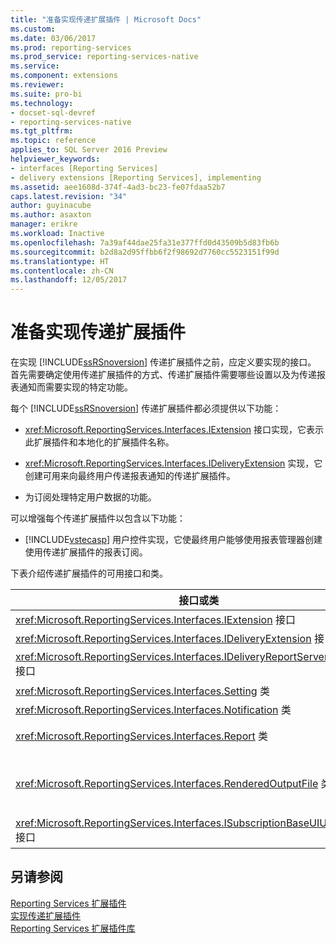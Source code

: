 ```yaml
---
title: "准备实现传递扩展插件 | Microsoft Docs"
ms.custom: 
ms.date: 03/06/2017
ms.prod: reporting-services
ms.prod_service: reporting-services-native
ms.service: 
ms.component: extensions
ms.reviewer: 
ms.suite: pro-bi
ms.technology:
- docset-sql-devref
- reporting-services-native
ms.tgt_pltfrm: 
ms.topic: reference
applies_to: SQL Server 2016 Preview
helpviewer_keywords:
- interfaces [Reporting Services]
- delivery extensions [Reporting Services], implementing
ms.assetid: aee1608d-374f-4ad3-bc23-fe07fdaa52b7
caps.latest.revision: "34"
author: guyinacube
ms.author: asaxton
manager: erikre
ms.workload: Inactive
ms.openlocfilehash: 7a39af44dae25fa31e377ffd0d43509b5d83fb6b
ms.sourcegitcommit: b2d8a2d95ffbb6f2f98692d7760cc5523151f99d
ms.translationtype: HT
ms.contentlocale: zh-CN
ms.lasthandoff: 12/05/2017
---
```

# <a name="preparing-to-implement-a-delivery-extension"></a>准备实现传递扩展插件
  在实现 [!INCLUDE[ssRSnoversion](../../../includes/ssrsnoversion-md.md)] 传递扩展插件之前，应定义要实现的接口。 首先需要确定使用传递扩展插件的方式、传递扩展插件需要哪些设置以及为传递报表通知而需要实现的特定功能。  
  
 每个 [!INCLUDE[ssRSnoversion](../../../includes/ssrsnoversion-md.md)] 传递扩展插件都必须提供以下功能：  
  
-   <xref:Microsoft.ReportingServices.Interfaces.IExtension> 接口实现，它表示此扩展插件和本地化的扩展插件名称。  
  
-   <xref:Microsoft.ReportingServices.Interfaces.IDeliveryExtension> 实现，它创建可用来向最终用户传递报表通知的传递扩展插件。  
  
-   为订阅处理特定用户数据的功能。  
  
 可以增强每个传递扩展插件以包含以下功能：  
  
-   [!INCLUDE[vstecasp](../../../includes/vstecasp-md.md)] 用户控件实现，它使最终用户能够使用报表管理器创建使用传递扩展插件的报表订阅。  
  
 下表介绍传递扩展插件的可用接口和类。  
  
|接口或类|Description|  
|------------------------|-----------------|  
|<xref:Microsoft.ReportingServices.Interfaces.IExtension> 接口|表示 [!INCLUDE[ssRSnoversion](../../../includes/ssrsnoversion-md.md)] 中的一个扩展插件。|  
|<xref:Microsoft.ReportingServices.Interfaces.IDeliveryExtension> 接口|表示 [!INCLUDE[ssRSnoversion](../../../includes/ssrsnoversion-md.md)] 中的一个传递扩展插件。|  
|<xref:Microsoft.ReportingServices.Interfaces.IDeliveryReportServerInformation> 接口|包含传递扩展插件所需的有关报表服务器的信息（例如，可用呈现扩展插件的列表）。|  
|<xref:Microsoft.ReportingServices.Interfaces.Setting> 类|表示扩展插件的设置。|  
|<xref:Microsoft.ReportingServices.Interfaces.Notification> 类|包含传递扩展插件用于传递报表的订阅信息。|  
|<xref:Microsoft.ReportingServices.Interfaces.Report> 类|表示报表特定的信息以及使传递扩展插件能够向用户传递报表的方法。|  
|<xref:Microsoft.ReportingServices.Interfaces.RenderedOutputFile> 类|表示来自呈现扩展插件的输出。 <xref:Microsoft.ReportingServices.Interfaces.RenderedOutputFile> 对象包含关联的文件名和类型信息，传递扩展插件需要这些信息以处理由呈现扩展插件返回的流。|  
|<xref:Microsoft.ReportingServices.Interfaces.ISubscriptionBaseUIUserControl> 接口|一个用户控件，表示在报表管理器中从用户检索传递扩展插件特定的订阅信息的方法（例如，电子邮件地址或指向文件共享的路径）。|  
  
## <a name="see-also"></a>另请参阅  
 [Reporting Services 扩展插件](../../../reporting-services/extensions/reporting-services-extensions.md)   
 [实现传递扩展插件](../../../reporting-services/extensions/delivery-extension/implementing-a-delivery-extension.md)   
 [Reporting Services 扩展插件库](../../../reporting-services/extensions/reporting-services-extension-library.md)  
  
  
